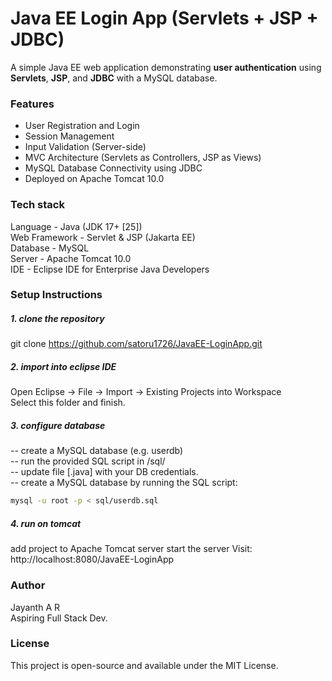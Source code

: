 # Java EE Login App (Servlets + JSP + JDBC)
A simple Java EE web application demonstrating **user authentication** using **Servlets**, **JSP**, and **JDBC** with a MySQL database.
### Features
- User Registration and Login
- Session Management
- Input Validation (Server-side)
- MVC Architecture (Servlets as Controllers, JSP as Views)
- MySQL Database Connectivity using JDBC
- Deployed on Apache Tomcat 10.0
### Tech stack
Language - Java (JDK 17+ [25])
<br>
Web Framework - Servlet & JSP (Jakarta EE)
<br> 
Database - MySQL 
<br> 
Server - Apache Tomcat 10.0
<br> 
IDE - Eclipse IDE for Enterprise Java Developers
### Setup Instructions
##### 1. clone the repository
git clone https://github.com/satoru1726/JavaEE-LoginApp.git 
##### 2. import into eclipse IDE
Open Eclipse → File → Import → Existing Projects into Workspace <br> Select this folder and finish.
##### 3. configure database
-- create a MySQL database (e.g. userdb)
<br> -- run the provided SQL script in /sql/ 
<br> -- update file [.java] with your DB credentials.
<br> -- create a MySQL database by running the SQL script:
``` bash
mysql -u root -p < sql/userdb.sql
```
##### 4. run on tomcat
add project to Apache Tomcat server
start the server
Visit: http://localhost:8080/JavaEE-LoginApp
### Author
Jayanth A R 
<br>
Aspiring Full Stack Dev.
### License
This project is open-source and available under the MIT License.
